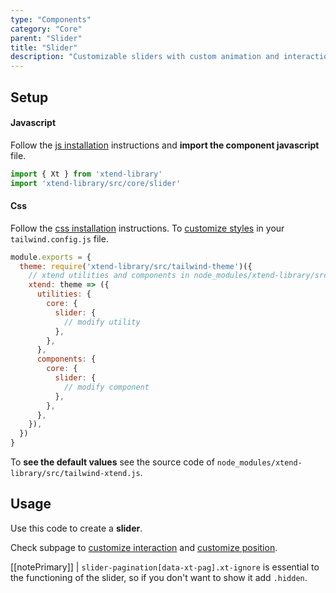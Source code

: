 ```yaml
---
type: "Components"
category: "Core"
parent: "Slider"
title: "Slider"
description: "Customizable sliders with custom animation and interaction."
---
```


## Setup

#### Javascript

Follow the [js installation](/introduction/getting-started/setup#js-installation) instructions and **import the component javascript** file.

```jsx
import { Xt } from 'xtend-library'
import 'xtend-library/src/core/slider'
```

#### Css

Follow the [css installation](/introduction/getting-started/setup#css-installation) instructions. To [customize styles](/introduction/getting-started/setup#css-customization) in your `tailwind.config.js` file.

```jsx
module.exports = {
  theme: require('xtend-library/src/tailwind-theme')({
    // xtend utilities and components in node_modules/xtend-library/src/tailwind-xtend.js
    xtend: theme => ({
      utilities: {
        core: {
          slider: {
            // modify utility
          },
        },
      },
      components: {
        core: {
          slider: {
            // modify component
          },
        },
      },
    }),
  })
}
```

To **see the default values** see the source code of `node_modules/xtend-library/src/tailwind-xtend.js`.

## Usage

Use this code to create a **slider**.

<demo>
  <demovanilla src="vanilla/components/core/slider/usage">
  </demovanilla>
</demo>

Check subpage to [customize interaction](/components/core/slider/interaction) and [customize position](/components/core/slider/position).

[[notePrimary]]
| `slider-pagination[data-xt-pag].xt-ignore` is essential to the functioning of the slider, so if you don't want to show it add `.hidden`.
